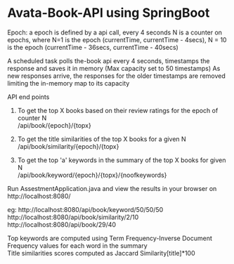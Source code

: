 # Avata-Book-API using SpringBoot

Epoch: a epoch is defined by a api call, every 4 seconds
N is a counter on epochs, where N=1 is the epoch (currentTime, currentTime - 4secs), N = 10 is the epoch (currentTime - 36secs, currentTime - 40secs)

A scheduled task polls the-book api every 4 seconds, timestamps the response and saves it in memory (Max capacity set to 50 timestamps)
As new responses arrive, the responses for the older timestamps are removed limiting the in-memory map to its capacity

API end points

1. To get the top X books based on their review ratings for the epoch of counter N <br/>
/api/book/{epoch}/{topx}

2. To get the title similarities of the top X books for a given N <br/>
/api/book/similarity/{epoch}/{topx}

3. To get the top 'a' keywords in the summary of the top X books for given N <br/>
/api/book/keyword/{epoch}/{topx}/{noofkeywords}

Run AssestmentApplication.java and view the results in your browser on http://localhost:8080/

eg: http://localhost:8080/api/book/keyword/50/50/50 <br/>
    http://localhost:8080/api/book/similarity/2/10 <br/>
    http://localhost:8080/api/book/29/40 <br/>

Top keywords are computed using Term Frequency-Inverse Document Frequency values for each word in the summary <br/>
Title similarities scores computed as Jaccard Similarity[title]*100 


